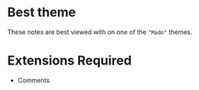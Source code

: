 # Best theme
These notes are best viewed with on one of the `"Mado"` themes.

# Extensions Required
- Comments
